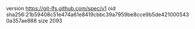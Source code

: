 version https://git-lfs.github.com/spec/v1
oid sha256:21b59408c51e474a61e8419cbbc39a7959be8cce9b5de4210005430a357ae888
size 2093
